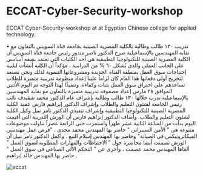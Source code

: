 # ECCAT-Cyber-Security-workshop
ECCAT Cyber-Security-workshop at at Egyptian Chinese college for applied technology.

• تدريب ١٣٠ طالب وطالبة بالكلية المصرية الصينية بجامعة قناة السويس بالتعاون مع نقابة المهندسين بالإسماعيلية 
صرح الدكتور ناصر مندور رئيس جامعة قناة السويس أن الكلية المصرية الصينية للتكنولوجيا التطبيقية هى أحد الكليات التى تعتمد بصفه أساسي على الجانب العملي والذى يُشكل ٦٠ % من الدراسة  ، مؤكداً أن الكلية أُنشأت لتلبية إحتياجات سوق العمل بمنطقة القناة الجديدة ومشروعاتها التنموية لذلك ونحن نستعد لتخريج أولى دفعاتها هذا العام كان لزاماً علينا إعداد منظومة تدريبية متميزة للطلاب تساعدهم على اختراق سوق العمل بثبات وكفاءة.
وتنفيذًا لهذا التوجه تم اليوم الأثنين الموافق ٢٨ مارس إعداد مصفوفه تدريبية متميزة بالتعاون مع نقابة المهندسين بالإسماعيلية تدرب خلالها ١٣٠ طالب وطالبة بإشراف عام الدكتور محمد شقيدف نائب رئيس الجامعة لشئون التعليم والطلاب وإشراف الدكتور إبراهيم فارس عميد الكلية المصرية الصينية للتكنولوجيا التطبيقية وإشراف تنفيذي الدكتور تامر نبيل وكيل الكلية لشئون التعليم والطلاب.
وأضاف الدكتور إبراهيم فارس أن الورش التدربية التى أقيمت اليوم بدأت من الساعة الثانية عشر ظهراً واستمرت حتى الرابعة عصراً تناولت موضوعات متنوعة هى " الأمن السيبراني " حاضر بها المهندس محمد مجدى ، "فرص عمل مهندسي الميكاترونيكس فى الصيانة" وحاضر بها المهندس إسلام النبع .
وأكمل الدكتور تامر نبيل أن الورش تضمنت أيضا محاضرة حول " الاحتياطات والمهارات المطلوبه لسوق العمل " ألقاها المهندس محمد عصمت ، وأخرى عن " التحكم الآلى الصناعى فى سوق العمل " حاضر بها المهندس خالد إبراهيم .

![eccat](https://user-images.githubusercontent.com/78232723/161467899-9f3fcd4a-2607-441f-a1d3-a71316cfb7a4.png)
